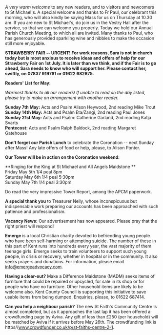 
*A very warm welcome* to any new readers, and to visitors and newcomers
to St Michael\'s. A special welcome and thanks to Fr Paul, our celebrant
this morning, who will also kindly be saying Mass for us on Thursday at
10.30 am. If you are new to St Michael\'s, do join us in the Vestry Hall
after the service, so that we can welcome you properly. Today we hold
our Annual Parish Church Meeting, to which all are invited. Many thanks
to Paul, who has generously provided sparkling wine and nibbles to make
the occasion still more enjoyable.

**STRAWBERRY FAIR -- URGENT! For work reasons, Sara is not in church
today but is most anxious to receive ideas and offers of help for our
Strawberry Fair on 1st July. It is later than we think, and if the
Fair is to go ahead, Sara needs to know who will support her. Please
contact her, swiftly, on 07837 919761 or 01622 682675.**

**Readers\' List for May:**

*Warmest thanks to all our readers! If unable to read on the day listed,
please try to make an arrangement with another reader.*

**Sunday 7th May:** Acts and Psalm Alison Heywood, 2nd reading Mike Trout  
**Sunday 14th May:** Acts and Psalm Eta/Zangi, 2nd reading Paul Jones  
**Sunday 21st May:** Acts and Psalm: Catherine Garland, 2nd reading Katja Svarts  
**Pentecost:** Acts and Psalm Ralph Baldock, 2nd reading Margaret Gatehouse  

**Don\'t forget our Parish Lunch** to celebrate the Coronation -- next
Sunday after Mass! Any late offers of food or help, please, to Alison
Ponter.

**Our Tower will be in action on the Coronation weekend:**

**Ringing for the King at St Michael and All Angels Maidstone **\
Friday May 5th 1/4 peal 8pm\
Saturday May 6th 1/4 peal 5:30pm\
Sunday May 7th 1/4 peal 3:30pm

Do read the very impressive Tower Report, among the APCM paperwork.

**A special thank you** to Treasurer Nelly, whose inconspicuous but
indispensable work preparing our accounts has been approached with such
patience and professionalism.

**Vacancy News:** Our advertisement has now appeared. Please pray that
the right priest will respond!

**Emerge** is a local Christian charity devoted to befriending young
people who have been self-harming or attempting suicide. The number of
these in this part of Kent runs into hundreds every year, the vast
majority of them teenage girls. Emerge seeks to train volunteers to
support such young people, in crisis or recovery, whether in hospital or
in the community. It also seeks prayers and donations. For information,
please email <info@emergeadvocacy.com>.

**Having a clear-out?** Make a Difference Maidstone (MADM) seeks items
of furniture that could be repaired or upcycled, for sale in its shop or
for people who have no furniture. Other household items are likely to be
welcome also. Kent County Council is supporting this initiative to save
usable items from being dumped. Enquiries, please, to 01622 687414.

**Can you help a neighbour parish?** The new St Faith\'s Community
Centre is almost completed, but as it approaches the last lap it has
been offered a crowdfunding page by Aviva. Any gift of less than £250
(per household) will be matched by Aviva if it arrives before May
26th. The crowdfunding link is
https//www.crowdfunder.co.uk/p/st-faiths-centre-2-1.
